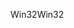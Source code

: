 <span data-ttu-id="f602d-101">Win32</span><span class="sxs-lookup"><span data-stu-id="f602d-101">Win32</span></span>